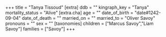 +++
title = "Tanya Tissoud"
[extra]
ddb = ""
kingraph_key = "Tanya"
mortality_status = "Alive"
[extra.cha]
age = ""
date_of_birth = "date#1242-09-04"
date_of_death = ""
married_on = ""
married_to = "Oliver Savoy"
pronouns = ""
sex = ""
[taxonomies]
children = ["Marcus Savoy","Liam Savoy"]
families = ["Savoy"]
+++

